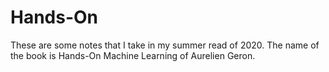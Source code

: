 # Hands-On

These are some notes that I take in my summer read of 2020. The name of the book is Hands-On Machine Learning of Aurelien Geron.
